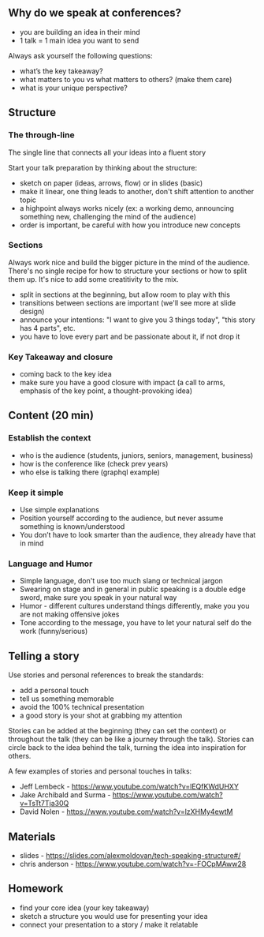 ## Why do we speak at conferences?
* you are building an idea in their mind
* 1 talk = 1 main idea you want to send

Always ask yourself the following questions:
* what’s the key takeaway?
* what matters to you vs what matters to others? (make them care)
* what is your unique perspective?

## Structure
### The through-line
The single line that connects all your ideas into a fluent story

Start your talk preparation by thinking about the structure:
* sketch on paper (ideas, arrows, flow) or in slides (basic)
* make it linear, one thing leads to another, don't shift attention to another topic
* a highpoint always works nicely (ex: a working demo, announcing something new, challenging the mind of the audience)
* order is important, be careful with how you introduce new concepts

### Sections
Always work nice and build the bigger picture in the mind of the audience. There's no single recipe for how to structure your sections or how to split them up. It's nice to add some creatitivity to the mix.
* split in sections at the beginning, but allow room to play with this
* transitions between sections are important (we'll see more at slide design)
* announce your intentions: "I want to give you 3 things today", "this story has 4 parts", etc.
* you have to love every part and be passionate about it, if not drop it

### Key Takeaway and closure
* coming back to the key idea
* make sure you have a good closure with impact (a call to arms, emphasis of the key point, a thought-provoking idea)

## Content (20 min)
### Establish the context
* who is the audience (students, juniors, seniors, management, business)
* how is the conference like (check prev years)
* who else is talking there (graphql example)
    
### Keep it simple
* Use simple explanations
* Position yourself according to the audience, but never assume something is known/understood
* You don’t have to look smarter than the audience, they already have that in mind

### Language and Humor
* Simple language, don't use too much slang or technical jargon
* Swearing on stage and in general in public speaking is a double edge sword, make sure you speak in your natural way
* Humor - different cultures understand things differently, make you you are not making offensive jokes
* Tone according to the message, you have to let your natural self do the work (funny/serious)

## Telling a story
Use stories and personal references to break the standards:
* add a personal touch
* tell us something memorable
* avoid the 100% technical presentation
* a good story is your shot at grabbing my attention

Stories can be added at the beginning (they can set the context) or throughout the talk (they can be like a journey through the talk). Stories can circle back to the idea behind the talk, turning the idea into inspiration for others.

A few examples of stories and personal touches in talks:
* Jeff Lembeck - https://www.youtube.com/watch?v=lEQfKWdUHXY
* Jake Archibald and Surma - https://www.youtube.com/watch?v=TsTt7Tja30Q
* David Nolen - https://www.youtube.com/watch?v=lzXHMy4ewtM

## Materials
* slides - https://slides.com/alexmoldovan/tech-speaking-structure#/
* chris anderson - https://www.youtube.com/watch?v=-FOCpMAww28

## Homework
* find your core idea (your key takeaway)
* sketch a structure you would use for presenting your idea
* connect your presentation to a story / make it relatable
